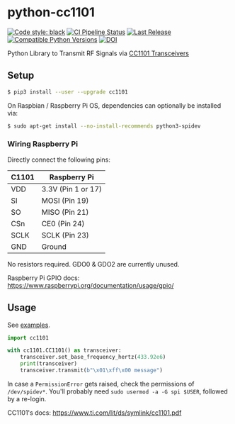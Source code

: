 # python-cc1101

[![Code style: black](https://img.shields.io/badge/code%20style-black-000000.svg)](https://github.com/psf/black)
[![CI Pipeline Status](https://github.com/fphammerle/python-cc1101/workflows/tests/badge.svg)](https://github.com/fphammerle/python-cc1101/actions)
[![Last Release](https://img.shields.io/pypi/v/cc1101.svg)](https://pypi.org/project/cc1101/#history)
[![Compatible Python Versions](https://img.shields.io/pypi/pyversions/cc1101.svg)](https://pypi.org/project/cc1101/)
[![DOI](https://zenodo.org/badge/292333844.svg)](https://zenodo.org/badge/latestdoi/292333844)

Python Library to Transmit RF Signals via [CC1101 Transceivers](https://www.ti.com/product/CC1101)

## Setup

```sh
$ pip3 install --user --upgrade cc1101
```

On Raspbian / Raspberry Pi OS, dependencies can optionally be installed via:
```sh
$ sudo apt-get install --no-install-recommends python3-spidev
```

### Wiring Raspberry Pi

Directly connect the following pins:

|C1101|Raspberry Pi        |
|-----|--------------------|
|VDD  | 3.3V (Pin 1 or 17) |
|SI   | MOSI (Pin 19)      |
|SO   | MISO (Pin 21)      |
|CSn  | CE0 (Pin 24)       |
|SCLK | SCLK (Pin 23)      | 
|GND  | Ground             |

No resistors required. GDO0 & GDO2 are currently unused.

Raspberry Pi GPIO docs: https://www.raspberrypi.org/documentation/usage/gpio/

## Usage

See [examples](https://github.com/fphammerle/python-cc1101/blob/master/examples/).

```python
import cc1101

with cc1101.CC1101() as transceiver:
    transceiver.set_base_frequency_hertz(433.92e6)
    print(transceiver)
    transceiver.transmit(b"\x01\xff\x00 message")
```

In case a `PermissionError` gets raised,
check the permissions of `/dev/spidev*`.
You'll probably need `sudo usermod -a -G spi $USER`,
followed by a re-login.

CC1101's docs: https://www.ti.com/lit/ds/symlink/cc1101.pdf
